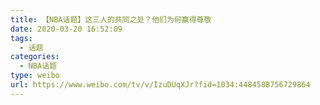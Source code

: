 ```yaml
---
title: 【NBA话题】这三人的共同之处？他们为何赢得尊敬
date: 2020-03-20 16:52:09
tags:
  - 话题
categories:
  - NBA话题
type: weibo
url: https://www.weibo.com/tv/v/IzuDUqXJr?fid=1034:4484588756729864
---
```

